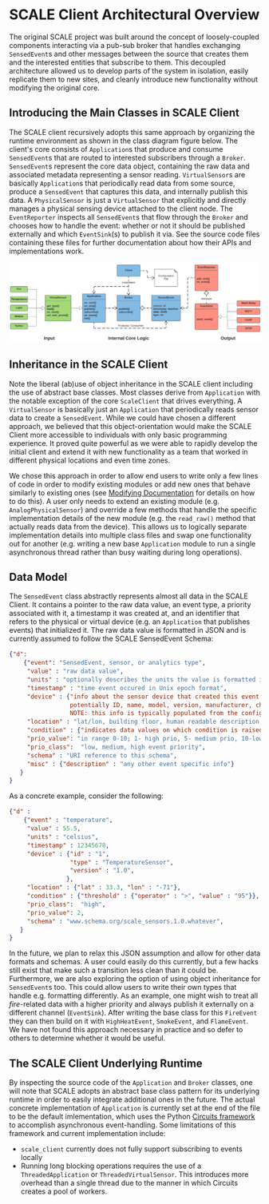 # SCALE Client Architectural Overview

The original SCALE project was built around the concept of loosely-coupled components interacting via a pub-sub broker that handles
exchanging `SensedEvent`s and other messages between the source that creates them and the interested entities that subscribe to them.
This decoupled architecture allowed us to develop parts of the system in isolation, easily replicate them to new sites, and 
cleanly introduce new functionality without modifying the original core.

## Introducing the Main Classes in SCALE Client

The SCALE client recursively adopts this same approach by organizing the runtime environment as shown in the class diagram figure below.
The client's core consists of `Application`s that produce and consume `SensedEvent`s that are routed to interested subscribers
through a `Broker`.
`SensedEvent`s represent the core data object, containing the raw data and associated metadata representing a sensor reading.
`VirtualSensor`s are basically `Application`s that periodically read data from some source, produce a `SensedEvent` that captures this data,
and internally publish this data.
A `PhysicalSensor` is just a `VirtualSensor` that explicitly and directly manages a physical sensing device attached to the client node.
The `EventReporter` inspects all `SensedEvent`s that flow through the `Broker` and chooses how to handle the event:
whether or not it should be published externally and which `EventSink`(s) to publish it via.
See the source code files containing these files for further documentation about how their APIs and implementations work.

![SCALE Client Class Diagram](class_diagram.png)


## Inheritance in the SCALE Client

Note the liberal (ab)use of object inheritance in the SCALE client including the use of abstract base classes.
Most classes derive from `Application` with the notable exception of the core `ScaleClient` that drives everything.
A `VirtualSensor` is basically just an `Application` that periodically reads sensor data to create a `SensedEvent`.
While we could have chosen a different approach, we believed that this object-orientation would make the SCALE Client
more accessible to individuals with only basic programming experience.
It proved quite powerful as we were able to rapidly develop the initial client and extend it with new functionality as a team
that worked in different physical locations and even time zones.

We chose this approach in order to allow end users to write only a few lines of code in order to modify existing modules
or add new ones that behave similarly to existing ones (see [Modifying Documentation](MODIFYING.md) for details on how to do this).
A user only needs to extend an existing module (e.g. `AnalogPhysicalSensor`) and override a few methods that
handle the specific implementation details of the new module (e.g. the `read_raw()` method that actually reads data from the device).
This allows us to logically separate implementation details into multiple class files
and swap one functionality out for another (e.g. writing a new base `Application` module to run a single asynchronous thread
rather than busy waiting during long operations).


## Data Model

The `SensedEvent` class abstractly represents almost all data in the SCALE Client.
It contains a pointer to the raw data value, an event type, a priority associated with it, a timestamp it was created at,
and an identifier that refers to the physical or virtual device (e.g. an `Application` that publishes events) that initialized it.
The raw data value is formatted in JSON and is currently assumed to follow the SCALE SensedEvent Schema:

```json
{"d":
    {"event": "SensedEvent, sensor, or analytics type",
     "value" : "raw data value",
     "units" : "optionally describes the units the value is formatted in",
     "timestamp" : "time event occured in Unix epoch format",
     "device" : {"info about the sensor device that created this event including
                 potentially ID, name, model, version, manufacturer, chipset, etc.
                 NOTE: this info is typically populated from the config file."},
     "location" : "lat/lon, building floor, human readable description, etc.",
     "condition" : {"indicates data values on which condition is raised that caused this event to be published"},
     "prio_value": "in range 0-10; 1- high prio, 5- medium prio, 10-low prio",
     "prio_class":  "low, medium, high event priority",
     "schema" : "URI reference to this schema",
     "misc" : {"description" : "any other event specific info"}
   }
}
```

As a concrete example, consider the following:

```json
{"d" :
    {"event" : "temperature",
     "value" : 55.5,
     "units" : "celsius",
     "timestamp" : 12345678,
     "device" : {"id" : "1",
                 "type" : "TemperatureSensor",
                 "version" : "1.0",
                },
     "location" : {"lat" : 33.3, "lon" : "-71"},
     "condition" : {"threshold" : {"operator" : ">", "value" : "95"}},
     "prio_class":  "high",
     "prio_value": 2,
     "schema" : "www.schema.org/scale_sensors.1.0.whatever",
   }
}
```

In the future, we plan to relax this JSON assumption and allow for other data formats and schemas.
A user could easily do this currently, but a few hacks still exist that make such a transition less clean than it could be.
Furthermore, we are also exploring the option of using object inheritance for `SensedEvent`s too.
This could allow users to write their own types that handle e.g. formatting differently.
As an example, one might wish to treat all *fire*-related data with a higher priority and always publish it externally on a
different channel (`EventSink`).
After writing the base class for this `FireEvent` they can then build on it with `HighHeatEvent`, `SmokeEvent`, and `FlameEvent`.
We have not found this approach necessary in practice and so defer to others to determine whether it would be useful.


## The SCALE Client Underlying Runtime

By inspecting the source code of the `Application` and `Broker` classes, one will note that SCALE adopts an abstract base class pattern
for its underlying runtime in order to easily integrate additional ones in the future.
The actual concrete implementation of `Application` is currently set at the end of the file to be the default imlementation,
which uses the Python [Circuits framework](http://circuitsframework.com/) to accomplish asynchronous event-handling.
Some limitations of this framework and current implementation include:
* `scale_client` currently does not fully support subscribing to events locally
* Running long blocking operations requires the use of a `ThreadedApplication` or `ThreadedVirtualSensor`.  This
introduces more overhead than a single thread due to the manner in which Circuits creates a pool of workers.
